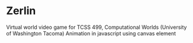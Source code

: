 # Zerlin
Virtual world video game for TCSS 499, Computational Worlds (University of Washington Tacoma)
 Animation in javascript using canvas element
